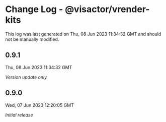 # Change Log - @visactor/vrender-kits

This log was last generated on Thu, 08 Jun 2023 11:34:32 GMT and should not be manually modified.

## 0.9.1
Thu, 08 Jun 2023 11:34:32 GMT

_Version update only_

## 0.9.0
Wed, 07 Jun 2023 12:20:05 GMT

_Initial release_

